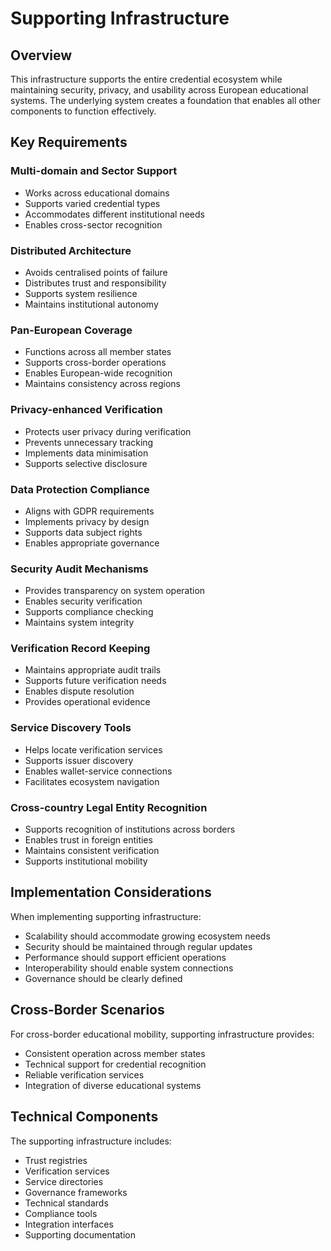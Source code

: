 # Supporting Infrastructure

## Overview

This infrastructure supports the entire credential ecosystem while maintaining security, privacy, and usability across European educational systems. The underlying system creates a foundation that enables all other components to function effectively.

## Key Requirements

### Multi-domain and Sector Support
- Works across educational domains
- Supports varied credential types
- Accommodates different institutional needs
- Enables cross-sector recognition

### Distributed Architecture
- Avoids centralised points of failure
- Distributes trust and responsibility
- Supports system resilience
- Maintains institutional autonomy

### Pan-European Coverage
- Functions across all member states
- Supports cross-border operations
- Enables European-wide recognition
- Maintains consistency across regions

### Privacy-enhanced Verification
- Protects user privacy during verification
- Prevents unnecessary tracking
- Implements data minimisation
- Supports selective disclosure

### Data Protection Compliance
- Aligns with GDPR requirements
- Implements privacy by design
- Supports data subject rights
- Enables appropriate governance

### Security Audit Mechanisms
- Provides transparency on system operation
- Enables security verification
- Supports compliance checking
- Maintains system integrity

### Verification Record Keeping
- Maintains appropriate audit trails
- Supports future verification needs
- Enables dispute resolution
- Provides operational evidence

### Service Discovery Tools
- Helps locate verification services
- Supports issuer discovery
- Enables wallet-service connections
- Facilitates ecosystem navigation

### Cross-country Legal Entity Recognition
- Supports recognition of institutions across borders
- Enables trust in foreign entities
- Maintains consistent verification
- Supports institutional mobility

## Implementation Considerations

When implementing supporting infrastructure:
- Scalability should accommodate growing ecosystem needs
- Security should be maintained through regular updates
- Performance should support efficient operations
- Interoperability should enable system connections
- Governance should be clearly defined

## Cross-Border Scenarios

For cross-border educational mobility, supporting infrastructure provides:
- Consistent operation across member states
- Technical support for credential recognition
- Reliable verification services
- Integration of diverse educational systems

## Technical Components

The supporting infrastructure includes:
- Trust registries
- Verification services
- Service directories
- Governance frameworks
- Technical standards
- Compliance tools
- Integration interfaces
- Supporting documentation